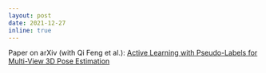 ```yaml
---
layout: post
date: 2021-12-27
inline: true
---
```


Paper on arXiv (with Qi Feng et al.): 
[Active Learning with Pseudo-Labels for Multi-View 3D Pose Estimation](https://arxiv.org/abs/2112.13709)
